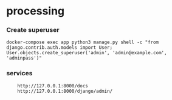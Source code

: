 # processing

### Create superuser
````
docker-compose exec app python3 manage.py shell -c "from django.contrib.auth.models import User; User.objects.create_superuser('admin', 'admin@example.com', 'adminpass')"
````

### services
````
    http://127.0.0.1:8000/docs
    http://127.0.0.1:8000/django/admin/
````
